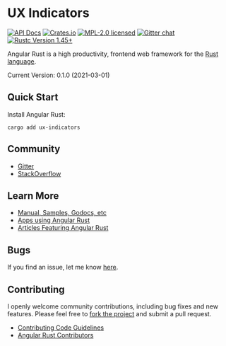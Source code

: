 # UX Indicators

[![API Docs][docrs-badge]][docrs-url]
[![Crates.io][crates-badge]][crates-url]
[![MPL-2.0 licensed][license-badge]][license-url]
[![Gitter chat][gitter-badge]][gitter-url]
[![Rustc Version 1.45+][rust-badge]][rust-url]

[docrs-badge]: https://docs.rs/ux-indicators/badge.svg
[docrs-url]: https://docs.rs/ux-indicators/
[crates-badge]: https://img.shields.io/crates/v/ux-indicators.svg
[crates-url]: https://crates.io/crates/ux-indicators
[license-badge]: https://img.shields.io/badge/license-MPL--2.0-blue.svg
[license-url]: https://github.com/angular-rust/ux-indicators/blob/master/LICENSE
[gitter-badge]: https://img.shields.io/gitter/room/angular_rust/angular_rust.svg
[gitter-url]: https://gitter.im/angular_rust/angular_rust
[rust-badge]: https://img.shields.io/badge/rustc-1.45-lightgrey.svg
[rust-url]: https://blog.rust-lang.org/2020/07/16/Rust-1.45.0.html

Angular Rust is a high productivity, frontend web framework for the [Rust language](https://www.rust-lang.org/).

Current Version: 0.1.0 (2021-03-01)

## Quick Start

Install Angular Rust:

	cargo add ux-indicators

## Community

* [Gitter](https://gitter.im/angular_rust/community)
* [StackOverflow](https://stackoverflow.com/questions/tagged/angular-rust)


## Learn More

* [Manual, Samples, Godocs, etc](https://angular-rust.github.io/)
* [Apps using Angular Rust](https://github.com/angular-rust/ux-indicators/wiki/Apps-in-the-Wild)
* [Articles Featuring Angular Rust](https://github.com/angular-rust/ux-indicators/wiki/Articles)

## Bugs ##
If you find an issue, let me know [here](https://github.com/angular-rust/ux-indicators/issues/new).

## Contributing
I openly welcome community contributions, including bug fixes and new features. Please feel free to [fork the project](https://github.com/angular-rust/ux-indicators/fork) and submit a pull request.

* [Contributing Code Guidelines](https://github.com/angular-rust/ux-indicators/blob/master/CONTRIBUTING.md)
* [Angular Rust Contributors](https://github.com/angular-rust/ux-indicators/graphs/contributors)
